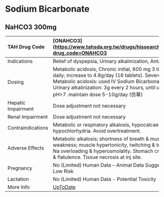 # Sodium Bicarbonate

## NaHCO3 300mg

| TAH Drug Code      | [ONAHCO3](https://www.tahsda.org.tw/drugs/hissearch.php?drug_code=ONAHCO3                                                                                                                                                                       |
|:-------------------|:------------------------------------------------------------------------------------------------------------------------------------------------------------------------------------------------------------------------------------------------|
| Indications        | Relief of dyspepsia, Urinary alkalinization, Antacid.                                                                                                                                                                                           |
| Dosing             | Metabolic acidosis, Chronic initial, 600 mg 3 times daily; increase to 4.8g/day (16 tablets). Severe Metabolic acidosis: used IV Sodium Bicarbonate. Urinary alkalinization: 3g every 2 hours, until urine pH>7 .maintain dose 5-10g/day (仿單) |
| Hepatic Impairment | Dose adjustment not necessary                                                                                                                                                                                                                   |
| Renal Impairment   | Dose adjustment not necessary                                                                                                                                                                                                                   |
| Contraindications  | Metabolic or respiratory alkalosis, hypocalcaemia, hypochlorhydria. Avoid overtreatment.                                                                                                                                                        |
| Adverse Effects    | Metabolic alkalosis; shortness of breath & muscle weakness; muscle hypertonicity, twitching & tetany; Na overloading & hyperosmolality. Stomach cramps & flatulence. Tissue necrosis at inj site.                                               |
| Pregnancy          | No (Limited) Human Data – Animal Data Suggest Low Risk                                                                                                                                                                                          |
| Lactation          | No (Limited) Human Data - Potential Toxicity                                                                                                                                                                                                    |
| More Info          | [UpToDate](https://www.uptodate.com/contents/sodium-bicarbonate-drug-information)                                                                                                                                                               |

